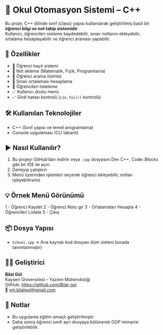 # 🏫 Okul Otomasyon Sistemi – C++

Bu proje, C++ dilinde sınıf (class) yapısı kullanılarak geliştirilmiş basit bir **öğrenci bilgi ve not takip sistemidir**.  
Kullanıcı, öğrencileri sisteme kaydedebilir, sınav notlarını ekleyebilir, ortalama hesaplayabilir ve öğrenci araması yapabilir.

## 🚀 Özellikler

- 📌 Öğrenci kayıt sistemi
- 📌 Not ekleme (Matematik, Fizik, Programlama)
- 📌 Öğrenci arama (isimle)
- 📌 Sınav ortalaması hesaplama
- 📌 Öğrencileri listeleme
- ✅ Kullanıcı dostu menü
- ✅ Girdi hatası kontrolü (`cin.fail()` kontrolü)

## 🛠️ Kullanılan Teknolojiler

- C++ (Sınıf yapısı ve temel programlama)
- Console uygulaması (CLI tabanlı)

## ▶️ Nasıl Kullanılır?

1. Bu projeyi GitHub’dan indirin veya `.cpp` dosyasını Dev C++, Code::Blocks gibi bir IDE ile açın.  
2. Derleyip çalıştırın  
3. Menü üzerinden işlemleri seçerek öğrenci ekleyebilir, notları işleyebilirsiniz

## 💡 Örnek Menü Görünümü

1 - Öğrenci Kaydet
2 - Öğrenci Notu gir
3 - Ortalamaları Hesapla
4 - Öğrencileri Listele
5 - Çıkış

## 📦 Dosya Yapısı

- `School.cpp` → Ana kaynak kod dosyası (tüm sistem burada tanımlanmıştır)

## 👨‍💻 Geliştirici

**Bilal Gül**  
Kayseri Üniversitesi – Yazılım Mühendisliği  
GitHub: https://github.com/Bilal-gul  
📧 ym.bilalgul@gmail.com

## 📌 Notlar

- Bu uygulama eğitim amaçlı geliştirilmiştir.
- Daha sonra öğrenci sınıfı ayrı dosyaya bölünerek OOP mimarisi geliştirilebilir.

